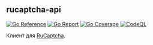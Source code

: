 ## rucaptcha-api

[![Go Reference](https://pkg.go.dev/badge/github.com/jfk9w-go/rucaptcha-api.svg)](https://pkg.go.dev/github.com/jfk9w-go/rucaptcha-api)
[![Go Report](https://goreportcard.com/badge/github.com/jfk9w-go/rucaptcha-api)](https://goreportcard.com/report/github.com/jfk9w-go/rucaptcha-api)
[![Go Coverage](https://github.com/jfk9w-go/rucaptcha-api/wiki/coverage.svg)](https://raw.githack.com/wiki/jfk9w-go/based/coverage.html)
[![CodeQL](https://github.com/jfk9w-go/rucaptcha-api/workflows/CodeQL/badge.svg)](https://github.com/jfk9w-go/rucaptcha-api/actions?query=workflow%3ACodeQL)

Клиент для [RuCaptcha](https://rucaptcha.com/).
